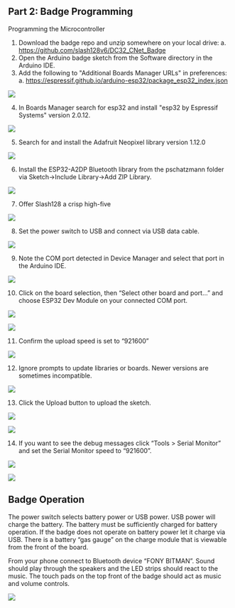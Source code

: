 ## Part 2: Badge Programming

Programming the Microcontroller
1)	Download the badge repo and unzip somewhere on your local drive:
a.	https://github.com/slash128v6/DC32_CNet_Badge
2)	Open the Arduino badge sketch from the Software directory in the Arduino IDE.
3)	Add the following to "Additional Boards Manager URLs" in preferences:
a.	https://espressif.github.io/arduino-esp32/package_esp32_index.json

![](./images/prog1.png)

4)	In Boards Manager search for esp32 and install "esp32 by Espressif Systems" version 2.0.12.

![](./images/prog2.png)

5)	Search for and install the Adafruit Neopixel library version 1.12.0

![](./images/prog3.png)

6)	Install the ESP32-A2DP Bluetooth library from the pschatzmann folder via Sketch->Include Library->Add ZIP Library.

![](./images/prog4.png)

7) Offer Slash128 a crisp high-five

![](./images/prog5.png)

8)	Set the power switch to USB and connect via USB data cable.

![](./images/prog6.png)

9)	Note the COM port detected in Device Manager and select that port in the Arduino IDE.

![](./images/prog7.png)

10)	Click on the board selection, then “Select other board and port…” and choose ESP32 Dev Module on your connected COM port.

![](./images/prog8.png)

![](./images/prog9.png)

11)	Confirm the upload speed is set to “921600”

![](./images/prog10.png)

12)	Ignore prompts to update libraries or boards. Newer versions are sometimes incompatible.

![](./images/prog11.png)

13)	Click the Upload button to upload the sketch.

![](./images/prog12.png)

![](./images/prog12b.png)

14)	If you want to see the debug messages click “Tools > Serial Monitor” and set the Serial Monitor speed to “921600”.

![](./images/prog13.png)

![](./images/prog13b.png)

## Badge Operation

The power switch selects battery power or USB power. USB power will charge the battery. The battery must be sufficiently charged for battery operation. If the badge does not operate on battery power let it charge via USB. There is a battery “gas gauge” on the charge module that is viewable from the front of the board.

From your phone connect to Bluetooth device “FONY BITMAN”. Sound should play through the speakers and the LED strips should react to the music. The touch pads on the top front of the badge should act as music and volume controls.

![](./images/prog14.png)